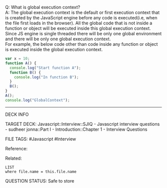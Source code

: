 Q: What is global execution context?  
A: The global execution context is the default or first execution context that is created by the JavaScript engine before any code is executed(i.e, when the file first loads in the browser). All the global code that is not inside a function or object will be executed inside this global execution context. Since JS engine is single threaded there will be only one global environment and there will be only one global execution context.  
For example, the below code other than code inside any function or object is executed inside the global execution context.
```javascript
var x = 10;
function A() {
  console.log("Start function A");
  function B() {
    console.log("In function B");
  }
  B();
}
A();
console.log("GlobalContext");
```
<!--ID: 1693596682875-->

---

DECK INFO

TARGET DECK: Javascript::Interview::SJIQ - Javascript interview questions - sudheer jonna::Part I - Introduction::Chapter 1 - Interview Questions

FILE TAGS: #Javascript #Interview

Reference:

Related:

```dataview
LIST
where file.name = this.file.name
```

QUESTION STATUS: Safe to store